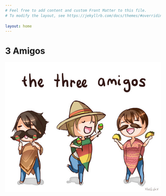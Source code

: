 ```yaml
---
# Feel free to add content and custom Front Matter to this file.
# To modify the layout, see https://jekyllrb.com/docs/themes/#overriding-theme-defaults

layout: home
---
```


# 3 Amigos

![Alt text](/assets/images/the-three-amigos.jpg)
